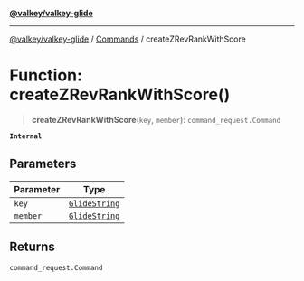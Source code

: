 [**@valkey/valkey-glide**](../../README.md)

***

[@valkey/valkey-glide](../../modules.md) / [Commands](../README.md) / createZRevRankWithScore

# Function: createZRevRankWithScore()

> **createZRevRankWithScore**(`key`, `member`): `command_request.Command`

**`Internal`**

## Parameters

| Parameter | Type |
| ------ | ------ |
| `key` | [`GlideString`](../../BaseClient/type-aliases/GlideString.md) |
| `member` | [`GlideString`](../../BaseClient/type-aliases/GlideString.md) |

## Returns

`command_request.Command`
